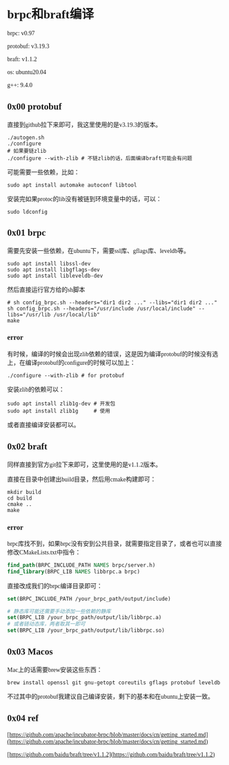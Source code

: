 <font face="Monaco">

# brpc和braft编译

brpc: v0.97

protobuf: v3.19.3

braft: v1.1.2

os: ubuntu20.04

g++: 9.4.0

## 0x00 protobuf

直接到github拉下来即可，我这里使用的是v3.19.3的版本。

```shell
./autogen.sh
./configure
# 如果要链zlib
./configure --with-zlib # 不链zlib的话，后面编译braft可能会有问题
```

可能需要一些依赖，比如：

```shell
sudo apt install automake autoconf libtool
```

安装完如果protoc的lib没有被链到环境变量中的话，可以：

```shell
sudo ldconfig
```

## 0x01 brpc

需要先安装一些依赖，在ubuntu下，需要ssl库、gflags库、leveldb等。

```shell
sudo apt install libssl-dev
sudo apt install libgflags-dev
sudo apt install libleveldb-dev
```

然后直接运行官方给的sh脚本

```shell
# sh config_brpc.sh --headers="dir1 dir2 ..." --libs="dir1 dir2 ..."
sh config_brpc.sh --headers="/usr/include /usr/local/include" --libs="/usr/lib /usr/local/lib"
make
```

### error

有时候，编译的时候会出现zlib依赖的错误，这是因为编译protobuf的时候没有选上，在编译protobuf的configure的时候可以加上：

```shell
./configure --with-zlib # for protobuf
```

安装zlib的依赖可以：

```shell
sudo apt install zlib1g-dev # 开发包
sudo apt install zlib1g     # 使用
```

或者直接编译安装都可以。


## 0x02 braft

同样直接到官方git拉下来即可，这里使用的是v1.1.2版本。

直接在目录中创建出build目录，然后用cmake构建即可：

```shell
mkdir build
cd build
cmake ..
make
```

### error

brpc库找不到，如果brpc没有安到公共目录，就需要指定目录了，或者也可以直接修改CMakeLists.txt中指令：

```cmake
find_path(BRPC_INCLUDE_PATH NAMES brpc/server.h)
find_library(BRPC_LIB NAMES libbrpc.a brpc)
```

直接改成我们的brpc编译目录即可：

```cmake
set(BRPC_INCLUDE_PATH /your_brpc_path/output/include)

# 静态库可能还需要手动添加一些依赖的静库
set(BRPC_LIB /your_brpc_path/output/lib/libbrpc.a) 
# 或者链动态库，两者取其一即可
set(BRPC_LIB /your_brpc_path/output/lib/libbrpc.so)
```



## 0x03 Macos

Mac上的话需要brew安装这些东西：

```shell
brew install openssl git gnu-getopt coreutils gflags protobuf leveldb
```

不过其中的protobuf我建议自己编译安装，剩下的基本和在ubuntu上安装一致。

## 0x04 ref

[https://github.com/apache/incubator-brpc/blob/master/docs/cn/getting_started.md](https://github.com/apache/incubator-brpc/blob/master/docs/cn/getting_started.md)

[https://github.com/baidu/braft/tree/v1.1.2](https://github.com/baidu/braft/tree/v1.1.2)

</font>